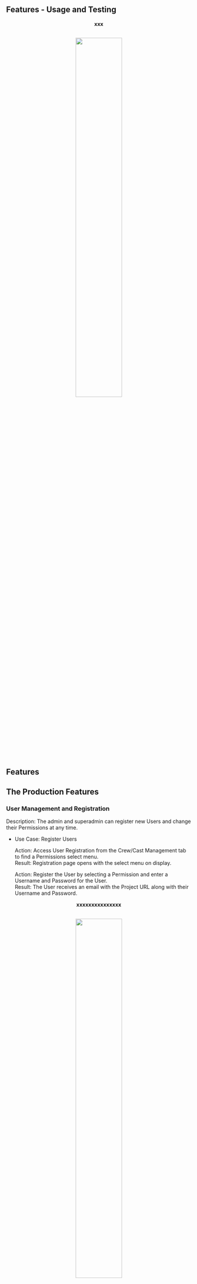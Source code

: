 ## Features - Usage and Testing

<p align="center"> <strong>xxx</strong></p>
<h2 align="center">
<img src="documentation/readme-images/home6.png" width="50%">
</h2>

## Features

## The Production Features

### User Management and Registration
Description: The admin and superadmin can register new Users and change their Permissions at any time.<br>

- Use Case: Register Users<br>

  Action: Access User Registration from the Crew/Cast Management tab to find a Permissions select menu.<br>
  Result: Registration page opens with the select menu on display.<br>

  Action: Register the User by selecting a Permission and enter a Username and Password for the User.<br>
  Result: The User receives an email with the Project URL along with their Username and Password.<br>

<p align="center"> <strong>xxxxxxxxxxxxxxx</strong></p>
<h2 align="center">
<img src="documentation/readme-images/schededit1.png" width="50%">
</h2>

<p align="center"> <strong>xxxxxxxxxxxxxxxxxxxx</strong></p>
<h2 align="center">
<img src="documentation/readme-images/schededit2.png" width="50%">
</h2>

- Use Case: Change a User's Permission<br>

  Action: Change the User's Permission by selecting a new Permission for the User.<br>
  Result: The User receives an email advising them of their new Permission.<br>

<p align="center"> <strong>xxxxxxxxxxxxxxxxx</strong></p>
<h2 align="center">
<img src="documentation/readme-images/schededit1.png" width="50%">
</h2>

<p align="center"> <strong>xxxxxxxxxxxxxxxx</strong></p>
<h2 align="center">
<img src="documentation/readme-images/schededit2.png" width="50%">
</h2>

### Scheduling
Description: View Schedules for a Shoot Day. Create Schedules by Creating Days then selecting Scenes from a menu which automatically adds the Scene's breakdown info to a stripboard.<br>

- Use Case: View all Shoot Days.<br>

  1. Click on the Schedule link in the Home page or from the Navbar.<br>
  2. The Schedule page displays with all the Shoot Days.<br>

<p align="center"> <strong>The Schedule page</strong></p>
<h2 align="center">
<img src="documentation/readme-images/schedsched.png" width="50%">
</h2>

- Use Case: Create a Shoot Day.<br>

  1. On the Schedule page click on the "Create Day" tab.<br>
  2. The Create Day form displays. <br>
  3. Add the Day number - "6".<br>
  4. Select the Date from the input box Calender - "20 Nov 2024".<br>
  5. The Date is added.<br>
  6. Press submit.<br>
  7. A success message displays.<br>
  8. The Shoot Day number "6" and Date "20 Nov 2024" is created and added to the page.<br>

<p align="center"> <strong>Shoot Day: Number "6" Created</strong></p>
<h2 align="center">
<img src="documentation/readme-images/scheddaycre.png" width="50%">
</h2>

- Use Case: Edit a Shoot Day.<br>

  1. On the Edit/Delete icon and click the Edit icon.<br>
  2. The Edit Day form displays. <br>
  3. Input the new details, i.e. change the date to - "27 Nov 2024".<br>
  6. Press submit.<br>
  7. A success message displays.<br>
  8. The Shoot Day number "6" displays with the new Date "27 Nov 2024".<br>

<p align="center"> <strong>Success Message and Day with changes</strong></p>
<h2 align="center">
<img src="documentation/readme-images/scheddayedit.png" width="50%">
</h2>

- Use Case: Delete a Shoot Day.<br>

  1. On the Edit/Delete icon and click the Delete icon.<br>
  2. A Modal displays asking to Confirm Delete or Cancel<br>
  3. Click "Delete".<br>
  6. A success message displays and the Day is deleted.<br>

<p align="center"> <strong>Success Message and Day Deleted</strong></p>
<h2 align="center">
<img src="documentation/readme-images/scheddaydel.png" width="50%">
</h2>

- Use Case: Find a Shoot Day in the Calender.<br>

  1. Click on the desired date in the Calender - "02 Jan 2023".<br>
  2. The Shoot Day opens if one has been created for that date. <br>

<p align="center"> <strong>Shoot Day "02 Jan 2023"</strong></p>
<h2 align="center">
<img src="documentation/readme-images/schedcal1.png" width="50%">
</h2>

- Use Case: Find a Shoot Day from the Search Bar.<br>

  1. Enter the Day Number "1" in the Search Bar and Submit.<br>
  2. The search returns Days containing the number "1".<br>

<p align="center"> <strong>The Shoot Day "1" displays.</strong></p>
<h2 align="center">
<img src="documentation/readme-images/schedsearch1.png" width="50%">
</h2>

- Use Case: View the Shoot Day and its Stripboard.<br>

  1. Click on the Shoot Day from the the selection displaying on the page or from the one if returned from the Calender search or Search Bar.<br>
  2. The Shoot Day opens and the Add Scenes tab and Stripboard displays. <br>

<p align="center"> <strong>The Shoot Day with the Add Scenes tab and Stripboard</strong></p>
<h2 align="center">
<img src="documentation/readme-images/schedstripb1.png" width="50%">
</h2>

- Use Case: Add Schedule Scenes to a Shoot Day.<br>

  1. Click on the Shoot Day.<br>
  2. The Shoot Day opens with the Add Scenes tab and Stripboard. <br>
  3. Click the the Add Scene tab.<br>
  4. The Add Scene form opens below.<br>
  5. Click on the Act One tab and the Scenes from Act One display.<br>
  6. Click on the Act Two A tab and the Scenes from Act Two A display.<br>
  7. Click on the Act Two B tab and the Scenes from Act Two B display.<br>
  8. Click on the Act Three tab and the Scenes from Act Three display.<br>
  9. Click on the Location tab and the Scenes display by Location.<br>
  10. Input a Scene number, Title or Location to the Search Bar then click one of the above tabs and the Scenes in that tab group with the search value display.<br>
  11. Select a Scene by clicking on it and the Shooting Info form opens below with the Scene numberon top.<br>
  12. Input the Day Order Number and other values and press Add Scene. It is up to the User to input an
   unused Day Order Number not used in another Scene.<br>
  13. A success message displays.
  14. The Schedule Scene is added to the Stripboard and the page count is updated by Scene 4's length of 1 to 3.75.<br>

<p align="center"> <strong>Add Scene Form</strong></p>
<h2 align="center">
<img src="documentation/readme-images/schedadds1.png" width="50%">
</h2>

<p align="center"> <strong>Act One Scenes displaying after clicking the Act One tab</strong></p>
<h2 align="center">
<img src="documentation/readme-images/schedaddact1.png" width="50%">
</h2>

<p align="center"> <strong>Enter value "Jake" in Search bar</strong></p>
<h2 align="center">
<img src="documentation/readme-images/schedjake1.png" width="50%">
</h2>

<p align="center"> <strong>Act One Scenes with Location Jake display</strong></p>
<h2 align="center">
<img src="documentation/readme-images/schedjake2.png" width="50%">
</h2>

<p align="center"> <strong>Enter Shooting Info with Day order Number "6" and submit form</strong></p>
<h2 align="center">
<img src="documentation/readme-images/schedshoot1.png" width="50%">
</h2>

<p align="center"> <strong>Scene 4 is added to the Stripboard with Day order number "6"</strong></p>
<h2 align="center">
<img src="documentation/readme-images/schedshoot2.png" width="50%">
</h2>

- Use Case: Edit Schedule Scene<br>

  1. Click on the three Dots edit icon to open the Edit/Delete mini menu and click Edit.<br>
  2. The Edit page opens with the fetched Schedule Scene info in the input boxes<br>
  3. Make changes and click Edit.<br>
  4. The Stripboard opens with the changes to that Schedule Scene.<br>

<p align="center"> <strong>Make changes to New Info field</strong></p>
<h2 align="center">
<img src="documentation/readme-images/schededit1.png" width="50%">
</h2>

<p align="center"> <strong>Stripboard after submitting</strong></p>
<h2 align="center">
<img src="documentation/readme-images/schededit2.png" width="50%">
</h2>

- Use Case: Add a Next row with move or break info below a Schedule Scene.<br>

  1. Click on the three Dots edit icon to open the Edit/Delete mini menu and click Edit.<br>
  2. The Edit page opens with the fetched Schedule Scene info in the input boxes<br>
  3. Input the new Next info in the Next input box and click Edit.<br>
  4. The Stripboard opens with the new next Row displaying below that Schedule Scene.<br>

<p align="center"> <strong>Make changes to Next field</strong></p>
<h2 align="center">
<img src="documentation/readme-images/schedednext1.png" width="50%">
</h2>

<p align="center"> <strong>Stripboard after submitting</strong></p>
<h2 align="center">
<img src="documentation/readme-images/schedednext2.png" width="50%">
</h2>

- Use Case: Reorder a Schedule Scene.<br>

  1. Click on the Reorder button which currently displays the Scene's current order and the reorder form opens.<br>
  2. Input the new Order number and click Reorder.<br>
  3. The Stripboard opens with the new Order number for the Schedule Scene.<br>
  4. Re-order all the following Schedule Scenes in a similar manner.<br>

<p align="center"> <strong>Make changes to Reorder field</strong></p>
<h2 align="center">
<img src="documentation/readme-images/schedor1.png" width="50%">
</h2>

<p align="center"> <strong>Stripboard after submitting</strong></p>
<h2 align="center">
<img src="documentation/readme-images/schedor2.png" width="50%">
</h2>

- Use Case: Add a Next row with new info below a Schedule Scene from the Reorder form.<br>

  1. Click on the Reorder button and the reorder form opens.<br>
  2. Input the new Next info in the Next input box and click Create.<br>
  3. The Stripboard opens with the new next Row displaying below that Schedule Scene.<br>

<p align="center"> <strong>Make changes to Next field</strong></p>
<h2 align="center">
<img src="documentation/readme-images/schednext1.png" width="50%">
</h2>

<p align="center"> <strong>Stripboard after submitting</strong></p>
<h2 align="center">
<img src="documentation/readme-images/schednext2.png" width="50%">
</h2>

- Use Case: View the Schedule Scene Characters.<br>

  1. Click on the Cast button.<br>
  2. The Cast Info displays below.<br>

<p align="center"> <strong>Character Info</strong></p>
<h2 align="center">
<img src="documentation/readme-images/charssched.png" width="50%">
</h2>

- Use Case: View the Schedule Scene Info.<br>

  1. Click on the Info button.<br>
  2. The Info displays below.<br>

<p align="center"> <strong>Scene Info</strong></p>
<h2 align="center">
<img src="documentation/readme-images/infosched.png" width="50%">
</h2>

### Callsheets
Description: xxxx<br>

### Budgeting 
- As this feature is held on the "Shot Caller Production" home app the Budgeting testing is on it's Testing page. [Testing](https://github.com/johnston9/shot-caller-production/blob/main/TESTING.md)<br>



## The Creative Features

### Scenes Workspace
Description: View and create Scene pages containing Breakdowns, Characters and Background, Scripts, Storyboards, Shotlists, and Workspaces.<br>

#### Scenes Page
Description: This page displays all the currently added Scenes and the "Script" tab to the Script page where the whole Script can be uploaded and viewed.

- Use Case: View all the Scenes<br>

  1. Click on Scenes Workspace on the Home page or Workspace in the Navbar.<br>
  2. The Scenes Workspace page opens with all the currently created Scenes displaying on it.<br>

<p align="center"> <strong>Scenes Workspace</strong></p>
<h2 align="center">
<img src="documentation/readme-images/scenesworks.png" width="50%">
</h2>

- Use Case: Find Scenes from the Search Bar<br>

  1. On the Scenes Workspace start typing a Scene Number, Title or Location in the Searchbar, e.g. for Location start typing "Alligator Club".<br>
  2. Results will display narrowing down with each charactor or digit typed.<br>
  3. In this case by the time "alli" is typed in the results for Location "Alligaror Club" display.

<p align="center"> <strong>Alligaror Club returned from Search</strong></p>
<h2 align="center">
<img src="documentation/readme-images/scenessebar.png" width="50%">
</h2>

- Use Case: Find Scenes by Act or Location List<br>

  1. On the Scenes Workspace click on the "Act Three" tab..<br>
  2. Results showing all scenes from Act Three display.<br>

<p align="center"> <strong>Act Three</strong></p>
<h2 align="center">
<img src="documentation/readme-images/scenesact3.png" width="50%">
</h2>

- Use Case: Create a Scene<br>

  1. In the Scenes Workspace page click on the "Create Scene" tab to open the "Create Scene" form.<br>
  2. Input the new Scene Number, "11", and submit.<br>
  3. Scene "11" is added to the Scenes Workspace.
  4. A Success message displays saying "Scene 11 Created".

<p align="center"> <strong>Input "11" in the Create Scene form</strong></p>
<h2 align="center">
<img src="documentation/readme-images/scenescreate.png" width="50%">
</h2>

<p align="center"> <strong>Success Message</strong></p>
<h2 align="center">
<img src="documentation/readme-images/toastcreate.png" width="50%">
</h2>

<p align="center"> <strong>Scene "11" added to Workspace</strong></p>
<h2 align="center">
<img src="documentation/readme-images/scenescreate2.png" width="50%">
</h2>

- Use Case: Delete a Scene on the Scenes page.<br>

  1. On the Scenes page click the Edit/Delete icon on the Scene Top then click the Delete icon.<br>
  2. A Modal displays asking to Confirm Delete or Cancel<br>
  3. Click "Delete".<br>
  6. A success message displays and the Scene is deleted.<br>

<p align="center"> <strong>Success Message and Scene Deleted</strong></p>
<h2 align="center">
<img src="documentation/readme-images/scenedel.png" width="50%">
</h2>

- Use Case: Delete a Scene on it's Scene page.<br>

  1. On the Scene click the Edit/Delete icon then click the Delete icon.<br>
  2. A Modal displays asking to Confirm Delete or Cancel<br>
  3. Click "Delete".<br>
  6. A success message displays and the Scene is deleted.<br>

#### Script
Description: This page contains the whole script. It also had "Latest Changes" and "Notes" information sections on top and an "Add Latest Script" tab where the latest draft can be uploaded.<br>

- Use Case: View the Script<br>

  1. Click on the "Script" tab on the Scenes page.<br>
  2. The Script page opens displaying the current Script with the "Latest Changes" and "Notes" information sections on top and an "Add Latest Script" tab.

<p align="center"> <strong>The Script page</strong></p>
<h2 align="center">
<img src="documentation/readme-images/script1.png" width="50%">
</h2>

- Use Case: Add the first Script Draft along with Notes<br>

  1. Click on the "Add Script" tab on the Scenes page. This will display is a Script has not been previously been added, if it has an "Add Latest Script" tab will display.
  2. The "Add Script" form opens.
  3. Input the "Draft Name" info.
  4. Input the "Latest Changes" info if desired."
  5. Input the "Notes" info."
  6. Click the "Change the Script" tab to open the Desktop files and select the desired file to be uploaded.
  7. The new file is added with its desktop name displaying below.
  8. Click Upload and the updates are added to the database and the Scenes page opens.
  9. A Success message displays.
  9. Click Script to view the Script.

- Use Case: Add the Latest Draft along with the Latest Changes and Notes inputs<br>

  1. Click on the "Add Latest Script" tab on the Scenes page.
  2. The "Add Latest Script" form opens displaying the current database Script file name, "Script_Draft_1_ny25jg" and the current draft, latest changes and notes inputs.
  3. Input the new "Draft Name" info, - "Draft 4, 02-04-24".
  4. Input the new "Latest Changes" info, - "Scene, 1, 2 and 3 changed. Added scene 94."
  5. Input the new "Notes" info, - "Scene 1 is 1.5 pages longer now."
  6. Click the "Change the Script" tab to open the Desktop files and select the desired file to be uploaded, - "Script Draft 4".
  7. The new file is added with its desktop name displaying below, - "Script Draft 4.pdf".
  8. Click Upload and the updates are added to the database and the Scenes page opens.
  9. A Success message displays saying "Script Draft 4.pdf" added.
  9. Click Script to view the changes including its new database file name "Script_Draft_4_v5omzy".


<p align="center"> <strong>The "Add Latest Script" Form with the Changes</strong></p>
<h2 align="center">
<img src="documentation/readme-images/scriptchange1.png" width="50%">
</h2>

<p align="center"> <strong>Success Message</strong></p>
<h2 align="center">
<img src="documentation/readme-images/scriptchange2.png" width="50%">
</h2>

<p align="center"> <strong>The New Script and the New Info</strong></p>
<h2 align="center">
<img src="documentation/readme-images/scriptchange3.png" width="50%">
</h2>

- Use Case: View the Script in it's original format<br>

  1. Click on the "Click here to View the Original Script file" link on the Script page.<br>
  2. The Script opens on a new page in its original PDF format.

  - Use Case: Download the Script<br>

  1. Click on the "Download" icon on the Script.<br>
  2. The Script is downloaded.<br>

 - Use Case: Print the Script<br>

  1. Click on the "Print" icon on the Script.<br>
  2. The Print menu opens. 
  3. Click Print and the Script is printed out.<br>

#### Scene Page
Description: This page contains the Breakdown, Characters and Background, Scene Script, Storyboard, Shotlists, and Workspaces.<br>

- Use Case: View the Scene Page<br>

  1. Click on a Scene on the Scenes page.
  2. The Scene page opens.

#### Scene Breakdown
Description: This section contains the Scene Breakdown.

- Use Case: View the Scene Breakdown<br>

  1. Click on Breakdown tab on the Scene page to view the Scene Breakdown.

- Use Case: Add/Edit details in the Breakdown<br>

  1. Click on the 3 Dots on the Scene page or the Add/Edit tab on the Breakdown page to open the Add/Edit Breakdown form.
  2. Fill in the details.
  3. If the Location is not already added to the Locations dropdown click the "Add new Location" tab on the top of the page to open the Add New Location form.
  4. Input the new location "Train Station" and submit.
  5. The new Location "Train Station" is now added to the Locations dropdown.
  6. Add the Scene Script by selecting the desired PDF file "S 11 No 2 Script" from the desktop.
  7. Add the Scene Storyboard by selecting the desired PDF file "S 11 Storyb" from the desktop.
  8. Submit the form.
  9. A Success message displays saying "Scene "11" Breakdown Updated".
  10. Click on Breakdown tab on the Scene page to view the new Breakdown inputs.

<p align="center"> <strong>Add New Location</strong></p>
<h2 align="center">
<img src="documentation/readme-images/scenebreaknewloc1.png" width="50%">
</h2>

<p align="center"> <strong>New Location in Dropdown</strong></p>
<h2 align="center">
<img src="documentation/readme-images/scenebreakloc2.png" width="50%">
</h2>

<p align="center"> <strong>Input Breakdown Fields</strong></p>
<h2 align="center">
<img src="documentation/readme-images/scenebreak1.png" width="50%">
</h2>

<p align="center"> <strong>Success Message</strong></p>
<h2 align="center">
<img src="documentation/readme-images/breaktoast.png" width="50%">
</h2>

<p align="center"> <strong>The Breakdown Page</strong></p>
<h2 align="center">
<img src="documentation/readme-images/scenebreak2.png" width="50%">
</h2>

- Use Case: Add/Edit details in the Breakdown from the Scenes page<br>

  1. Click on the 3 Dots on the Scene Top on the Scenes page to open the Add/Edit Breakdown form.
  2. Fill in the details and submit.
  3. A success message displays and the Scene it updated with the new details.

#### Scene Characters/BG
- Description: This section contains the Scene's Characters and Background information. Admin can add/edit Scene Characters and BG here. Characters are added by a dropdown containing all Characters added to the Project. Selecting a Character automatically fills it's Role and Number input.<br>
Characters can be added to the Project on the "Add Character" form in the "Characters" feature or here in the "Add New Characters "form.

- Use Case: View the Scene Characters/Bg Section<br>

  1. Click on Characters/Bg tab on the Scene page to view the Scene Characters/Bg Section with the currenly added Characters and Background.

<p align="center"> <strong>The Characters/Bg Section</strong></p>
<h2 align="center">
<img src="documentation/readme-images/charbg.png" width="50%">
</h2>

- Use Case: Add New Characters for the Project<br>

  1. Click on "Add Character" tab on the Characters/Bg Section to open the "Add Characters" form.<br>
  2. Click on "Add New Characters" tab to open the Add New Characters form.<br>
  3. Enter the "Role" name - "Fritz".<br>
  4. Select a Character number from one of the three inputs boxes.<br>
    Clicking on "Number 1 - 30" opens a dropdown with all the current unused "1 - 30" Numbers.<br>
    Clicking on "Number 31 - 100" opens a dropdown with all the current unused "31 - 100" Numbers.<br>
    Clicking on "Number 101 - 200" opens a dropdown with all the current unused "101 - 200" Numbers.<br>
    Select Number "44" from the "Number 31 - 100" dropdown.<br>
  5. Click "Create" and the Character Fritz is added to the database with a Character Number of "44" and the form is cleared.<br>
  6. A success message displays saying "Character Fritz Aded".<br>


<p align="center"> <strong>Open the "Add New Characters" form and add Role "Fritz"</strong></p>
<h2 align="center">
<img src="documentation/readme-images/addnewchar11.png" width="50%">
</h2>

<p align="center"> <strong>Select number "44" from the "Number 31 - 100" dropdown.</strong></p>
<h2 align="center">
<img src="documentation/readme-images/charsel1.png" width="50%">
</h2>

<p align="center"> <strong>Success Message</strong></p>
<h2 align="center">
<img src="documentation/readme-images/toastchar.png" width="50%">
</h2>

<p align="center"> <strong>The Character Fritz is added to the project with a Number of "44"</strong></p>
<h2 align="center">
<img src="documentation/readme-images/charbg.png" width="50%">
</h2>

- Use Case: Add Characters to the Scene<br>

  1. Click on "Add Character" tab on the Characters/Bg Section to open the "Add Characters" form which contains the "Add Scene Character" form below the "Add New Characters" tab.<br>
  2. Click on the "Select" button to open the scrollable Dropdown menu of currrently added Project Characters.<br>
  3. Click on "Fritz", the Character added in the Use Case above.<br>
  4. The Role and Number inputs are automatically filled with Fritz's info.<br>
  4. "Fritz" is added to the Scene Charcters below and the form is cleared to allow the next Character to be added.<br>
  5. A success message displays saying "Character Fritz Aded".<br>
  6. After the page is refreshed the Character "Fritz" will be displayed in ascending "Number" order like the rest of the Characters.<br>

<p align="center"> <strong>The "Add Characters" Form</strong></p>
<h2 align="center">
<img src="documentation/readme-images/addchars1.png" width="50%">
</h2>

<p align="center"> <strong>Click on "Fritz" in the Dropdown</strong></p>
<h2 align="center">
<img src="documentation/readme-images/selfritz.png" width="50%">
</h2>

<p align="center"> <strong>The Role and Number Inputs are Automatically filled with Fritz's Info</strong></p>
<h2 align="center">
<img src="documentation/readme-images/selfritz2.png" width="50%">
</h2>

<p align="center"> <strong>Success Message</strong></p>
<h2 align="center">
<img src="documentation/readme-images/toastchar2.png" width="50%">
</h2>

<p align="center"> <strong>"Fritz" is added to the Scene Charcters Below</strong></p>
<h2 align="center">
<img src="documentation/readme-images/selfritz3.png" width="50%">
</h2>

<p align="center"> <strong>"Fritz" Displaying in correct Order after Refreshing</strong></p>
<h2 align="center">
<img src="documentation/readme-images/selfritz4.png" width="50%">
</h2>

- Use Case: Delete Scene Characters<br>

  1. Click on "3 Dots Edit/Delete" icon to open the Edit/Delete mini menu and select Delete.<br>
  2. A pop-up displays on top of the page asking to confirm the Delete.
  3. Click "Cancel" to cancel or "Delete" to delete.

<p align="center"> <strong>The Edit/Delete mini menu</strong></p>
<h2 align="center">
<img src="documentation/readme-images/chardel1.png" width="50%">
</h2>

<p align="center"> <strong>The Pop-up to Confirm Delete</strong></p>
<h2 align="center">
<img src="documentation/readme-images/chardel2.png" width="50%">
</h2>

- Use Case: Edit Scene Characters<br>

  1. Scene Characters' "Role" and "Number" fields cannot be edited but "Costume" can. See Scene Character Costume below.<br>

#### Scene Character Costume
Description: 
- Use Case: Edit Scene Characters' Costumes<br>

  1. Click on a character's, "3 Dots Edit/Delete" icon to open the Edit/Delete mini menu and select Edit, eg "Fritz".<br>
  2. The "Add/Edit Costume" form opens.<br>
  3. Enter a value "1" and submit.<br>
  4. The value "1" is added to Fritz Costume.<br>
  5. A success message displays saying - "Fritz's Costume Updated".<br>

<p align="center"> <strong>Value "1" Entered in "Add/Edit Costume" form</strong></p>
<h2 align="center">
<img src="documentation/readme-images/costume1.png" width="50%">
</h2>

<p align="center"> <strong>Value "1" added to "Fritz Costume"</strong></p>
<h2 align="center">
<img src="documentation/readme-images/costume2.png" width="50%">
</h2>

<p align="center"> <strong>Success Message</strong></p>
<h2 align="center">
<img src="documentation/readme-images/fritz22.png" width="50%">
</h2>

- Use Case: Add BG/Standings to the Scene<br>

  1. Click on "Add BG/Standings" tab on the Characters/Bg Section to open the "Add BG/Standings" form .<br>
  2. Input the item, e.g. "7 Bar Drinkers" and submit.
  4. "7 Bar Drinkers" is added to the Scene BG/Standings below and the form is cleared to allow the next BG item to be added.<br>
  5. A success message displays saying "BG Bar Drinkers Added".<br>

<p align="center"> <strong>The "Add BG/Standings" form with inputs</strong></p>
<h2 align="center">
<img src="documentation/readme-images/scenebgadd1.png" width="50%">
</h2>

<p align="center"> <strong>Success Message and "Bar Drinkers" added</strong></p>
<h2 align="center">
<img src="documentation/readme-images/scenebgadd2.png" width="50%">
</h2>

- Use Case: Edit BG/Standings<br>

  1. Click on "3 Dots Edit" tab on a Characters/Bg item to open the Edit BG/Standings form .<br>
  2. Update the item, e.g. "8 Bar Drinkers" and submit.
  4. "7 Bar Drinkers" is updated to "8"<br>
  5. A success message displays saying "BG Bar Drinkers Updated".<br>

<p align="center"> <strong>The Changes</strong></p>
<h2 align="center">
<img src="documentation/readme-images/scenebgedit1.png" width="50%">
</h2>

<p align="center"> <strong>Success Message and "Bar Drinkers" Updated</strong></p>
<h2 align="center">
<img src="documentation/readme-images/scenebgedit2.png" width="50%">
</h2>

- Use Case: Delete Scene BG/Standings<br>

  1. Click on the item "Bar Drinkers" "3 Dots Edit/Delete" icon to open the Edit/Delete mini menu and select Delete.<br>
  2. A pop-up displays on top of the page asking to confirm the Delete.
  3. Click "Cancel" to cancel or "Delete" to delete.
  4. The item "Bar Drinkers" is deleted.

<p align="center"> <strong>The Pop-up to Confirm Delete</strong></p>
<h2 align="center">
<img src="documentation/readme-images/scenebgdel1.png" width="50%">
</h2>

<p align="center"> <strong>Bar Drinkers Deleted</strong></p>
<h2 align="center">
<img src="documentation/readme-images/scenebgdel2.png" width="50%">
</h2>

#### Scene Script
Description: View, Download, Print or Change the Scene Script<br>

- Use Case: View the Scene Script<br>

  1. Click on Script tab on the Scene page to view the new Script "S 11 No 2 Script" added above. If no Script has been added yet a message will display advising to go to the Scenes Workspace page and click the Script tab on top to view the entire Script.

<p align="center"> <strong>Scene Script - "S 11 No 2 Script"</strong></p>
<h2 align="center">
<img src="documentation/readme-images/scenescriptno2.png" width="50%">
</h2>

- Use Case: View the Scene Script in it's original PDF format<br>

  1. Click on the "Click here to View the original Script file" link on the Script page.
  2. The Script opens in a new tab in it's original PDF format.

- Use Case: Download the Scene Script<br>

  1. Click on Download icon on the Script page.
  2. The Script is downloaded to the User's device.

- Use Case: Print the Scene Script<br>

  1. Click on Print icon on the Script page.
  2. The Script is printed out on the User's printer.

- Use Case: Add/Change the Scene Script<br>

  1. Click on Script tab on the Scene page to open the new Script "S 11 No 2 Script" added above.
  2. Click on the "Add/Change Script" tab.
  3. The Add/Change Script form opens with the "Database" name of the current Script "S_11_No_2_Script_swbjdg" displaying and a "Change Script" tab underneath.  If no Script has been added yet an "Upload Script" message will display instead.
  4. Click "Change Script" or "Upload Script" to open the Desktop files.
  5. Select the desired file "S 11 No 3 Script" and the "Desktop" name of the selected file "S 11 No 3 Script.pdf" displays in place of the previous "Database" one.
  6. Click Upload and the Script is changed in the backend.
  7. A success message displays saying - "S 11 No 3 Script Added".<br>
  8. Click Script tab to view the newly uploaded Script "S 11 No 3 Script" with the new database File name "S_11_No_3_Script_i8tapb" displaying.

<p align="center"> <strong>The "Add/Change Script" form displaying the current "Database" file name "S_11_No_2_Script_swbjdg"</strong></p>
<h2 align="center">
<img src="documentation/readme-images/scenescriptf1.png" width="50%">
</h2>

<p align="center"> <strong>The "Add/Change Script" form displaying the new "Desktop" file name "S 11 No 3 Script.pdf"</strong></p>
<h2 align="center">
<img src="documentation/readme-images/scenescriptf2.png" width="50%">
</h2>

<p align="center"> <strong>Success Message</strong></p>
<h2 align="center">
<img src="documentation/readme-images/sscript11.png" width="50%">
</h2>

<p align="center"> <strong>The "Script" page with the new Script "S 11 No 3 Script" - "Database" file name "S_11_No_3_Script_i8tapb"</strong></p>
<h2 align="center">
<img src="documentation/readme-images/scenescriptno3.png" width="50%">
</h2>

#### Scene Storyboard
Description: View, Download, Print or Change the Scene Storyboard and View or Add the Storyboard URL<br>

- Use Case: View the Scene Storyboard<br>

  1. Click on Storyboard tab on the Scene page to open the Storyboard page in which the current Storyboard displays if one has been added.

<p align="center"> <strong>Scene Storyboard - "Portrait 6"</strong></p>
<h2 align="center">
<img src="documentation/readme-images/storyview2.png" width="50%">
</h2>

- Use Case: Download the Scene Storyboard<br>

  1. Click on Download icon on the Storyboard page.
  2. The Storyboard is downloaded to the User's device.

- Use Case: Print the Scene Storyboard<br>

  1. Click on Print icon on the Storyboard page.
  2. The Storyboard is printed out on the User's printer.

- Use Case: Change the Scene Storyboard<br>

  1. Click on Storyboard tab on the Scene page to open the Storyboard page with the present Storyboard "Portrait6" displaying.
  2. Click on the "Add Storyboard" tab whether one has been added and is displaying or not.
  3. The Add/Change Storyboard form opens with the database name of the current Storyboard "portrait6_zkrkp7" displaying and a "Change Storyboard" tab underneath.  If no Storyboard has been added yet an "Upload Storyboard" message will display instead.
  4. Click "Change Storyboard" or "Upload Storyboard" to open the Desktop files.
  5. Select the desired file "Landscape6" and the desktop name of the selected file "Landscape6.pdf" displays in place of the previous one.
  6. Click Upload and the Storyboard is changed in the backend.
  7. A success message displays saying - "Storyboard Landscape6.pdf Added".<br>
  8. Click Storyboard tab to view the newly uploaded Storyboard "Landscape6" with the new database File name "landscape6_nqxnys" displaying above.

<p align="center"> <strong>The "Add/Change Storyboard" form displaying the current "Database" file name "portrait6_zkrkp7"</strong></p>
<h2 align="center">
<img src="documentation/readme-images/storychange1.png" width="50%">
</h2>

<p align="center"> <strong>The "Add/Change Storyboard" form displaying the new "Desktop" file name "Landscape6.pdf"</strong></p>
<h2 align="center">
<img src="documentation/readme-images/storychange2.png" width="50%">
</h2>

<p align="center"> <strong>Success Message</strong></p>
<h2 align="center">
<img src="documentation/readme-images/toaststory2.png" width="50%">
</h2>

<p align="center"> <strong>The "Storyboard" page with the new Storyboard "Landscape6" - "Database" file name "landscape6_nqxnys"</strong></p>
<h2 align="center">
<img src="documentation/readme-images/storychange3.png" width="50%">
</h2>

- Use Case: View the Scene Storyboard Video<br>

  1. Click on Storyboard URL tab on the Storyboard page.
  2. The page opens with the video ready to play.

<p align="center"> <strong>Scene Storyboard Video</strong></p>
<h2 align="center">
<img src="documentation/readme-images/storyurl.png" width="50%">
</h2>

- Use Case: Change the Scene Storyboard Video<br>

  1. Click on Storyboard URL tab on the Storyboard page.
  2. Click on the "Add/Change URL" tab.
  3. The Add/Change Storyboard URL form opens with the the current Storyboard URL displaying in the input box if one has been previously added.
  4. Enter the new Storyboard URL and submit.
  5. A success message displays saying - "Storyboard URL Added" and the Scene page is loaded.<br>
  8. Click Storyboard tab then the Storyboard URL tab to view the new video.

#### Scene Shotlist
Description: View and Add the Shotlist<br>

- Use Case: View the Scene Shotlist<br>

  1. Click on Shotlist tab on the Scene page to open the Shotlist page with the "Add Shot" tab on top and displaying all the currently added shots.<br>

<p align="center"> <strong>Shotlist Page</strong></p>
<h2 align="center">
<img src="documentation/readme-images/nnnnn.png" width="50%">
</h2>

- Use Case: Add a Shot<br>

  1. Click on the "Add Shot" tab on the Shotlist page and the "Add Shot" form opens.<br>
  2. Input the fields, e.g. - Description - "Jack looks on" and add a sketch or image, e.g. "shotsketch" then submit. <br>
  3. A Success message displays and the Shot is added.
  4. Refresh the page and the Shot is ordered correctly and all the imputs display and the image "shotsketch" is added.<br>

<p align="center"> <strong>Add the Inputs</strong></p>
<h2 align="center">
<img src="documentation/readme-images/shotadd1.png" width="50%">
</h2>

<p align="center"> <strong>Success Message and Shot "6" is Added</strong></p>
<h2 align="center">
<img src="documentation/readme-images/shotadd2.png" width="50%">
</h2>

- Use Case: View the Extra Info<br>

  1. Click on the "Info" tab and the "Extra Info" component opens with all the imputted info.<br>

<p align="center"> <strong>Extra Info</strong></p>
<h2 align="center">
<img src="documentation/readme-images/shotinfo.png" width="50%">
</h2>

- Use Case: View the Sketch/Image<br>

  1. Click on the "Image" tab and the "Image" component opens displaying the Image.<br>

<p align="center"> <strong>Image</strong></p>
<h2 align="center">
<img src="documentation/readme-images/shotimage.png" width="50%">
</h2>

- Use Case: View the Shot and Info in Mobile view<br>

  1. Click on the "Info" tab in Mobile view and the "Info" component opens displaying the Info.<br>

<p align="center"> <strong>Mobile view</strong></p>
<h2 align="center">
<img src="documentation/readme-images/shotmo.png" width="50%">
</h2>

- Use Case: Edit a Shot<br>

  1. Click on the "3 Dots Edit/Delete menu" tab and select Edit on the Shot and the "Edit Shot" form opens.<br>
  2. Input the new changes, e.g. - Description - "Jack looks on smiling" and add a new sketch or image then submit. <br>
  3. A Success message displays and the Shot is updated including the new image "shotsketch -2".<br>

<p align="center"> <strong>Add the Inputs</strong></p>
<h2 align="center">
<img src="documentation/readme-images/shotedit1.png" width="50%">
</h2>

<p align="center"> <strong>Success Message and Shot Updated</strong></p>
<h2 align="center">
<img src="documentation/readme-images/shotedit2.png" width="50%">
</h2>

- Use Case: Delete a Shot<br>

  1. Click on the "3 Dots Edit/Delete menu" tab on Shot "6" and select Delete. <br>
  2. A Modal opens asking to confirm Delete or Cancel.
  3. Click "Cancel" and the Shot is not deleted and the Edit/Delete menu disappears. <br>
  4. Click "Delete" and the Shot is deleted.<br>

<p align="center"> <strong>Modal</strong></p>
<h2 align="center">
<img src="documentation/readme-images/shotdel1.png" width="50%">
</h2>
#<p align="center"> <strong>Shot "6" Deleted</strong></p>
<h2 align="center">
<img src="documentation/readme-images/shotdel2.png" width="50%">
</h2>

#### Scenes Workspaces
Description: Collorate on Scenes by department through Posts with images<br>

- Use Case: View the Scenes Workspace<br>

  1. Click on the "Primary Scenes Worksace" tab on the Home page or in the Navbar to Open the page.
  2. View the "Workspace Guide" on top and the departments below.

<p align="center"> <strong>nnnnnnnn</strong></p>
<h2 align="center">
<img src="documentation/readme-images/nnnnnn.png" width="50%">
</h2>

### Characters
Description: View and Create Characters.<br>

- Use Case: View all Characters<br>

  1. Click Characters on the Home page menu or from the Features navlink.<br>
  2. The Characters page opens with all the Characters displaying and the "Add Character" tab on top.<br>

<p align="center"> <strong>Sxxxx</strong></p>
<h2 align="center">
<img src="documentation/readme-images/xxxx.png" width="50%">
</h2>

- Use Case: Find a Characters in the Search Bar.<br>

  1. Input a Character name, e.g. "Benny" in the Search Bar.<br>
  2. All Characters with the word "Benny" are returned.<br>

<p align="center"> <strong>"Benny" Returned</strong></p>
<h2 align="center">
<img src="documentation/readme-images/xxx.png" width="50%">
</h2>

- Use Case: View a Character.<br>

  1. Click on a Character.<br>
  2. The Character page displays.<br>

- Use Case: Create a Character<br>

  1. Click the "Add Character" tab.<br>
  2. The "Create Character" form opens.<br>
  3. Input the Role, e.g. "Nic" then select the Character Number, e.g. "30" and submit.<br>
  4. A success message displays saying - "Character Nic Added".<br>
  5. The new Character Nic's page opens with Character Number - "30" and
  CallName - "cast30" which was automatically created.
  6. This CallName will be used by the admin when they register the User playing that Character and in turn it will be used to display their "Personal Call Time".<br>
  7. On going to the "Create Character" page the Number "30" will no longer be available.

<p align="center"> <strong>Create Form with Role "Nic" and Number "30" Selected</strong></p>
<h2 align="center">
<img src="documentation/readme-images/charfetadd1.png" width="50%">
</h2>

<p align="center"> <strong>Success Message and Nic's Page</strong></p>
<h2 align="center">
<img src="documentation/readme-images/charfetadd2.png" width="50%">
</h2>

<p align="center"> <strong>Number "30" is Unavailable Now</strong></p>
<h2 align="center">
<img src="documentation/readme-images/charfetadd3.png" width="50%">
</h2>

- Use Case: Edit a Character from the Character Top on the Characters page<br>

  1. Click the "3 Dots Edit/Delete" icon and select Edit.<br>
  2. The "Edit Character" form opens.<br>

- Use Case: Delete a Character from the Character Top on the Characters page<br>

  1. Click the "3 Dots Edit/Delete" icon, e.g. Character "Nicky" and select Delete.<br>
  2. The "Cancel/Delete" Modal opens.<br>
  3. Click Cancel and the Modal closes.
  4. Click Delete and a Success message displays and the Character is deleted.

<p align="center"> <strong>Nicky Deleted</strong></p>
<h2 align="center">
<img src="documentation/readme-images/charfetdeltop.png" width="50%">
</h2>

- Use Case: Edit a Character from the Character page<br>

  1. Click the "3 Dots Edit/Delete" icon and select Edit.<br>
  2. The "Edit Character" form opens.<br>
  3. Enter the inputs including the 8 images and submit. <br>
  4. A succcess message displays and the inputs and images all display on the Character page. <br>

<p align="center"> <strong>Enter Inputs and Images</strong></p>
<h2 align="center">
<img src="documentation/readme-images/charfetedit1.png" width="50%">
</h2>

<p align="center"> <strong>Inputs Display Correctly</strong></p>
<h2 align="center">
<img src="documentation/readme-images/charfetedit2.png" width="50%">
</h2>

<p align="center"> <strong>Images Display Correctly</strong></p>
<h2 align="center">
<img src="documentation/readme-images/charfetedit3.png" width="50%">
</h2>

- Use Case: Delete a Character from the Character page<br>

  1. Click the "3 Dots Edit/Delete" icon on the Character "Clara" - Number "111" page and select Delete.<br>
  2. The "Cancel/Delete" Modal opens.<br>
  3. Click Cancel and the Modal closes.<br>
  4. Click Delete and a Success message displays and the Character "Clara" is deleted.<br>
  5. Refresh the page and back on the Create Character page the Number "111" is now available again.<br>

<p align="center"> <strong>Number "111" is Unavailable</strong></p>
<h2 align="center">
<img src="documentation/readme-images/charfetdel1a.png" width="50%">
</h2>

<p align="center"> <strong>Number "111" is Available Now after Deleting Clara</strong></p>
<h2 align="center">
<img src="documentation/readme-images/charfetdel2b.png" width="50%">
</h2>

### Locations
Description: View and Create Locations.<br>

- Use Case: View all Locations<br>

  1. Click on Locations on the Home page or from the NavBar.<br>
  2. The Locations page opens.<br>

<p align="center"> <strong>Locations Page</strong></p>
<h2 align="center">
<img src="documentation/readme-images/locsview.png" width="50%">
</h2>

- Use Case: Find a Location from the Search Bar<br>

  1. Input text in the Search Bar, e.g. "d".<br>
  2. All item related display.<br>

<p align="center"> <strong>"d" Related Items Returned</strong></p>
<h2 align="center">
<img src="documentation/readme-images/locssearch.png" width="50%">
</h2>

- Use Case: View a Location.<br>

  1. Click on a Location.<br>
  2. The Location page displays.<br>

- Use Case: Create a Location<br>

  1. Click the "Add Location" tab.<br>
  2. The "Create Location" form opens.<br>
  3. Input the details, e.g "Donzy's Room" and and submit.<br>
  4. A success message displays saying - "Location "Donzy's Room" Added"<br>
  5. The new Location is added and is displayed.<br>

<p align="center"> <strong>Donzy's Room</p>
<h2 align="center">
<img src="documentation/readme-images/locsadd1.png" width="50%">
</h2>

- Use Case: Edit a Location from the Location Top on the Locations page<br>

  1. Click the "3 Dots Edit/Delete" icon and select Edit.<br>
  2. The "Edit Location" form opens.<br>

- Use Case: Delete a Location from the Location Top on the Locations page<br>

  1. Click the "3 Dots Edit/Delete" icon and select Delete.<br>
  2. The "Cancel/Delete" Modal opens.<br>
  3. Click Cancel and the Modal closes.
  4. Click Delete and a Success message displays and the Location is deleted.

- Use Case: Edit a Location from the Location page<br>

  1. Click the "3 Dots Edit/Delete" icon and select Edit.<br>
  2. The "Edit Location" form opens.<br>
  3. Enter the inputs including the 8 images and submit. <br>
  4. A succcess message displays and the inputs and images all display on the Location page. <br>

<p align="center"> <strong>Enter Inputs and Images</strong></p>
<h2 align="center">
<img src="documentation/readme-images/locsedit1.png" width="50%">
</h2>

<p align="center"> <strong>Success Message and Images Display Correctly</strong></p>
<h2 align="center">
<img src="documentation/readme-images/locsedit2.png" width="50%">
</h2>

- Use Case: Delete a Location from the Location page<br>

  1. Click the "3 Dots Edit/Delete" icon on the Location "Train Station" page and select Delete.<br>
  2. The "Cancel/Delete" Modal opens.<br>
  3. Click Cancel and the Modal closes.<br>
  4. Click Delete and a Success message displays and the Location "Train Station" is deleted.<br>

<p align="center"> <strong>"Train Station" is Deleted</strong></p>
<h2 align="center">
<img src="documentation/readme-images/locsdel1.png" width="50%">
</h2>

### Moodboards
Description: xxxx<br>

- Use Case: nnnn<br>

  1. nnnn.
  2. nnn.

<p align="center"> <strong>nnnnnnnn</strong></p>
<h2 align="center">
<img src="documentation/readme-images/nnnnnn.png" width="50%">
</h2>

### Index Cards 
Description: A series of Cards for each Scene containing Story and Style info<br>

- Use Case: View the Index Cards<br>

  1. Click Index Cards in the Home page menu.<br>
  2. The Index Cards page opens with the "Add Index Card" tab on top and all added Cards displaying in Rows on Large Screen and one after another on Mobile view.<br>

<p align="center"> <strong>Index Cards page</strong></p>
<h2 align="center">
<img src="documentation/readme-images/indexview.png" width="50%">
</h2>

- Use Case: Find an Index Card in the Search bar by it's number<br>

  1. Input a Card number in the Search Bar, eg 109.<br>
  2. Card 109 is returned.<br>

<p align="center"> <strong>Index Card 109</strong></p>
<h2 align="center">
<img src="documentation/readme-images/indexsearch.png" width="50%">
</h2>

- Use Case: View the Index Cards from 1 - 30<br>

  1. Click Cards 1 - 30 tab.<br>
  2. The Index Cards in this group are returned.<br>

<p align="center"> <strong>Index Cards page</strong></p>
<h2 align="center">
<img src="documentation/readme-images/index1-30.png" width="50%">
</h2>

- Use Case: View the Index Cards from 31 - 60<br>

  1. Click Cards 31 - 60 tab.<br>
  2. The Index Cards in this group are returned.<br>

<p align="center"> <strong>Index Cards page</strong></p>
<h2 align="center">
<img src="documentation/readme-images/index31-60.png" width="50%">
</h2>

- Use Case: View the Index Cards from 61 - 90<br>

  1. Click Cards 61 - 90 tab.<br>
  2. The Index Cards in this group are returned.<br>

<p align="center"> <strong>Index Cards page</strong></p>
<h2 align="center">
<img src="documentation/readme-images/index61-90.png" width="50%">
</h2>

- Use Case: View the Index Cards from 91 - end<br>

  1. Click Cards 91 - end tab.<br>
  2. The Index Cards in this group are returned.<br>

<p align="center"> <strong>Index Cards page</strong></p>
<h2 align="center">
<img src="documentation/readme-images/index91-end.png" width="50%">
</h2>

- Use Case: Add an Index Card<br>

  1. Click the "Add Index Card" tab.<br>
  2. The "Create Index Card" form opens.<br>
  3. Input the Card Number, eg "8" along with the Story and Style fields and submit.<br>
  4. A success message displays saying - "Index Card "8" Added"<br>

<p align="center"> <strong>Create Index Card form</strong></p>
<h2 align="center">
<img src="documentation/readme-images/indexadd1.png" width="50%">
</h2>
<p align="center"> <strong>Success message</strong></p>
<h2 align="center">
<img src="documentation/readme-images/indextoastadd.png" width="50%">
</h2>

<p align="center"> <strong>Index Card "8" Added"</strong></p>
<h2 align="center">
<img src="documentation/readme-images/indexadd1.png" width="50%">
</h2>

- Use Case: Edit an Index Card<br>

  1. Click the 3 dots icon to open the Edit/Delete mini menu then click the Edit icon.<br>
  2. The "Edit Index Card" form opens.<br>
  3. Make changes and submit.<br>
   e.g. Number - "8" to "9", Story - "bus" to "train", Style - "Handheld" to "Steadicam".<br>
  4. A success message displays saying - "Index Card "8" Updated"<br>
  5. The Index Card now displays with the changes.

<p align="center"> <strong>Edit Index Card form</strong></p>
<h2 align="center">
<img src="documentation/readme-images/indexedit1.png" width="50%">
</h2>

<p align="center"> <strong>Edit Form</strong></p>
<h2 align="center">
<img src="documentation/readme-images/indexedit2.png" width="50%">
</h2>

<p align="center"> <strong>Index Card with Changes</strong></p>
<h2 align="center">
<img src="documentation/readme-images/indexedit3.png" width="50%">
</h2>

### Index Shots 
Description: Create any number of Series each containing a display of succesive images relating to a particular theme.<br>

- Use Case: View the Index Shot Series<br>

  1. Click Index Shots in the Home page menu.<br>
  2. The Index Shots page opens with the "Create Series" tab on top and all created Series displaying in Rows.<br>

<p align="center"> <strong>Index Shots page</strong></p>
<h2 align="center">
<img src="documentation/readme-images/seriesview.png" width="50%">
</h2>

- Use Case: Find a Series in the Search bar by it's name<br>

  1. Input a name in the Search Bar, eg costumes.<br>
  2. All series with word costumes are returned, e.g. "Costume Matches".<br>

<p align="center"> <strong>Series "Costume Matches"</strong></p>
<h2 align="center">
<img src="documentation/readme-images/seriessearch.png" width="50%">
</h2>

- Use Case: View a Series description<br>

  1. Click on the "I" icon.<br>
  2. The description of the Series's Content displays.<br>

<p align="center"> <strong>Series "Costume Matches"</strong></p>
<h2 align="center">
<img src="documentation/readme-images/seriescon.png" width="50%">
</h2>

- Use Case: Create a Series<br>

  1. Click the "Create Series" tab.<br>
  2. The "Create Series" form opens.<br>
  3. Input the Name, e.g. "Angles Scene 1" and Content fields and submit.<br>
  4. A success message displays saying - "Series "Angles Scene 1" Added"<br>
  5. The new Series "Angles Scene 1" is added.<br>

<p align="center"> <strong>Create Index Shot Series form</strong></p>
<h2 align="center">
<img src="documentation/readme-images/seriesadd1.png" width="50%">
</h2>

<p align="center"> <strong>Success Message</strong></p>
<h2 align="center">
<img src="documentation/readme-images/seriestoastadd.png" width="50%">
</h2>

<p align="center"> <strong>Series "Angles Scene 1" Added</strong></p>
<h2 align="center">
<img src="documentation/readme-images/seriesadd2.png" width="50%">
</h2>

- Use Case: Edit a Series<br>

  1. Click the "3 Dots on the Series" tab.<br>
  2. The "Edit Series" form opens.<br>
  3. Input new Name, e.g. "Angles Scene 2" and Content fields and submit.<br>
  4. A success message displays saying - "Series "Angles Scene 1" Updated"<br>
  5. The Series is updated.<br>

<p align="center"> <strong>Edit Series form</strong></p>
<h2 align="center">
<img src="documentation/readme-images/seriesedit1.png" width="50%">
</h2>

<p align="center"> <strong>Make Changes</strong></p>
<h2 align="center">
<img src="documentation/readme-images/seriesedit2.png" width="50%">
</h2>

<p align="center"> <strong>Success Message</strong></p>
<h2 align="center">
<img src="documentation/readme-images/seriestoastedit.png" width="50%">
</h2>

<p align="center"> <strong>Changes display</strong></p>
<h2 align="center">
<img src="documentation/readme-images/seriesedit3.png" width="50%">
</h2>

- Use Case: Delete a Series<br>

  1. Click the "3 Dots on the Series" tab and click the delete icon.<br>
  2. A dropdown opens asking to confirm delete.<br>
  3. Select Delete and the Series is deleted.<br>

<p align="center"> <strong>Click the delete icon</strong></p>
<h2 align="center">
<img src="documentation/readme-images/seriesdel1.png" width="50%">
</h2>

<p align="center"> <strong>The Confirm dropdown</strong></p>
<h2 align="center">
<img src="documentation/readme-images/seriesdel2.png" width="50%">
</h2>

<p align="center"> <strong>Series Deleted</strong></p>
<h2 align="center">
<img src="documentation/readme-images/seriesdel3.png" width="50%">
</h2>

- Use Case: View a Series's Index Shots<br>

  1. Click on a Series.<br>
  2. The Index Shots for that Series display in Rows in Desktop.<br>
  2. The Index Shots for that Series display in a Column in Mobile.<br>

<p align="center"> <strong>Index Shots Desktop view</strong></p>
<h2 align="center">
<img src="documentation/readme-images/seriesview.png" width="50%">
</h2>

<p align="center"> <strong>Index Shots Mobile View</strong></p>
<h2 align="center">
<img src="documentation/readme-images/seriesview.png" width="50%">
</h2>

- Use Case: Find an Index Shot in the Search bar by it's number,e.g "1"<br>

  1. Input a Shot number in the Search Bar, eg 1.<br>
  2. Shot 1 is returned.<br>

<p align="center"> <strong>Index Shot 1</strong></p>
<h2 align="center">
<img src="documentation/readme-images/inshotsearch.png" width="50%">
</h2>

- Use Case: View the Index Shots from 1 - 30<br>

  1. Click Shots 1 - 30 tab.<br>
  2. The Index Shots in this group are returned.<br>

- Use Case: View the Index Shots from 31 - 60<br>

  1. Click Shots 31 - 60 tab.<br>
  2. The Index Shots in this group are returned.<br>

- Use Case: View the Index Shots from 61 - 90<br>

  1. Click Shots 61 - 90 tab.<br>
  2. The Index Shots in this group are returned.<br>

- Use Case: View the Index Shots from 91 - end<br>

  1. Click Shots 91 - end tab.<br>
  2. The Index Shots in this group are returned.<br>

<p align="center"> <strong>Index Shot 99</strong></p>
<h2 align="center">
<img src="documentation/readme-images/inshot99.png" width="50%">
</h2>

- Use Case: Add an Index Shot<br>

  1. Click the "Add Index Shot" tab.<br>
  2. The "Create Index Shot" form opens.<br>
  3. Input the Shot Number, eg "99" along with the Content and submit.<br>
  4. A success message displays saying - "Index Shot "99" Added"<br>

<p align="center"> <strong>Create Index Card form</strong></p>
<h2 align="center">
<img src="documentation/readme-images/inshotadd1.png" width="50%">
</h2>
<p align="center"> <strong>Success message</strong></p>
<h2 align="center">
<img src="documentation/readme-images/inshotadd2.png" width="50%">
</h2>

- Use Case: Edit an Index Shot<br>

  1. Click the 3 dots icon to open the Edit/Delete mini menu then click the Edit icon.<br>
  2. The "Edit Index Shot" form opens.<br>
  3. Make changes and submit.<br>
   e.g. Number - "99" to "4" and change the image<br>
  4. A success message displays saying - "Index Shot "4" Updated"<br>
  5. The Index Shot now displays with the changes and it's new number,.

<p align="center"> <strong>Edit Index Shot form</strong></p>
<h2 align="center">
<img src="documentation/readme-images/inshotedit1.png" width="50%">
</h2>

<p align="center"> <strong>Index Card with Changes and success Message</strong></p>
<h2 align="center">
<img src="documentation/readme-images/inshotedit2.png" width="50%">
</h2>

### Departments
Description: View and Create Post within each Department outside and separate to the posts in the scene workspace.<br>

- Use Case: View a Department's Posts<br>

  1. Click Depts-Xtra in the Home page menu to open the Department page.<br>
  2. Click on a Department, e.g. "Sound" and that Department's Posts page opens with the "Add Post" tab on top and the Posts displaying below.<br>

<p align="center"> <strong>Sound Dept Posts page</strong></p>
<h2 align="center">
<img src="documentation/readme-images/deptsview.png" width="50%">
</h2>

- Use Case: Find a Post in the Search bar by it's title or the owner's name<br>

  1. Input a title in the Search Bar, eg "bar".<br>
  2. All Posts with the word "bar" are returned.<br>

<p align="center"> <strong>"Bar" Posts Returned</strong></p>
<h2 align="center">
<img src="documentation/readme-images/deptssearch.png" width="50%">
</h2>

- Use Case: Create a Post<br>

  1. Click the "Add Post" tab.<br>
  2. The "Create Post" form opens.<br>
  3. Input the details an upload up to 5 Images and submit.<br>
  4. A success message displays saying - "Post Added"<br>
  5. The new Post is added and is displayed with the Title, Content and all 5 images.<br>

<p align="center"> <strong>Create Form</strong></p>
<h2 align="center">
<img src="documentation/readme-images/deptadd2.png" width="50%">
</h2>

<p align="center"> <strong>The New Post Displays</strong></p>
<h2 align="center">
<img src="documentation/readme-images/deptaddd3.png" width="50%">
</h2>

- Use Case: Open an Unopend Post to view its details and change its background and text colours to indicate it has been opened.<br>

  1. Click on an unopened Post, with background Black and text White and Blue.<br>
  2. The Post opens.<br>
  3. Returning to the Posts page the background is now White and the text Blue.<br>

<p align="center"> <strong>Opened Post</strong></p>
<h2 align="center">
<img src="documentation/readme-images/deptnew1.png" width="50%">
</h2>

- Use Case: Edit a Post from the Post Top on the Posts page<br>

   1. Click on the "Edit/Delete" icon and select Edit.<br>
  2. The "Edit Post" form opens.<br>
  3. Input the changes and submit.<br>
  4. A success message displays saying - "Post Edited"<br>
  5. The Post displays with the changes.<br>

- Use Case: Delete a Post from the Post Top on the Posts page<br>

  1. Click the "3 Dots Edit/Delete" icon and select the delete icon.<br>
  2. A dropdown opens asking to confirm delete.<br>
  3. Select Delete and the Post is deleted.<br>

- Use Case: Edit a Post from the Post page<br>

  1. Click on the "Edit/Delete" icon and select Edit.<br>
  2. The "Edit Post" form opens.<br>
  3. Input the changes including the 5 Images and submit.<br>
  4. A success message displays saying - "Post Edited"<br>
  5. The Post displays with the changes and all new 5 images.<br>

<p align="center"> <strong>Edit Form</strong></p>
<h2 align="center">
<img src="documentation/readme-images/xxx.png" width="50%">
</h2>

<p align="center"> <strong>The Edited Post</strong></p>
<h2 align="center">
<img src="documentation/readme-images/xxx.png" width="50%">
</h2>

- Use Case: Delete a Post from the Post page<br>

  1. Click the "3 Dots Edit/Delete" icon and select the delete icon.<br>
  2. A dropdown opens asking to confirm delete.<br>
  3. Select Delete and the Post is deleted.<br>
.......

### Character and locations page
Description: xxxx<br>

- Use Case: nnnn<br>

  1. nnnn.
  2. nnn.

<p align="center"> <strong>nnnnnnnn</strong></p>
<h2 align="center">
<img src="documentation/readme-images/nnnnnn.png" width="50%">
</h2>

## General Features

### User Login/Logout
Description: A User can easily Log In and out <br>

- User Case: User Log In <br>
  
  Action: The User can Login by entering ther Username and Password.<br>
  Result: The User is logged in and their Profile image displays in their My Account link in the Navbar if they have uploaded one.<br>

- User Case: User Log Out <br>

  Action: The User can Logout by clicking the Log Out tab in the navbar.<br>
  Result: The User is logged out and they are taken to the Sign In page.<br>

### User Change/Recover Password
Description: The User can change or recover their Password.<br>

- User Case: Change Password <br>

  Action: The User can change their Password by clicking on the three dots on their Profile page and entering a new password.<br>
  Result: The User receives an email advising them of their new Password.<br>

- User Case: Forget Password <br>

  Action: The User can recover their Password if forgotten by clicking on the "Forgot Password" link on the Sign In page then entering their email and a new password.<br>
  Result: The User receives an email advising them of their new Password.<br>

### Security by both Frontend and Backend checks
Description: Security measures by both Frontend and Backend code checks prevent unauthorised users from accessing Project URLs they don't are not registered on.<br>

- Use Case: Unregistered User on any Project enters a Project URL.<br>

  1. The User, unregistered on any Project in the app, enters a URL for a Project
  2. Result: A 401 displays for the User?<br>

<p align="center"> <strong>nnnnnnnn</strong></p>
<h2 align="center">
<img src="documentation/readme-images/nnnnnn.png" width="50%">
</h2>

- Uses Case: User registered on one Project enters URL for a different one<br>

   1. The User enters a URL for a Project they are not registered on despite being 
      registered on another Project in the app.<br>
  2. A 401 displays for the User.?

### Responsive Design
Description: The site is responsive to all screen sizes and the images respond in proportion. <br>

- Use Case: xxx<br>
